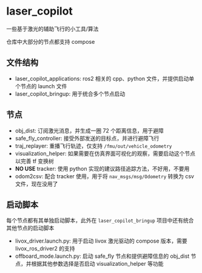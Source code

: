# laser_copilot

一些基于激光的辅助飞行的小工具/算法

仓库中大部分的节点都支持 compose

## 文件结构

- laser_copilot_applications: ros2 相关的 cpp、python 文件，并提供启动单个节点的 launch 文件
- laser_copilot_bringup: 用于统合多个节点启动

## 节点

- obj_dist: 订阅激光消息，并生成一圈 72 个距离信息，用于避障
- safe_fly_controller: 接受外部发送的目标点，并进行避障飞行
- traj_replayer: 重播飞行轨迹，仅支持 `/fmu/out/vehicle_odometry`
- visualization_helper: 如果需要在仿真界面可视化的观察，需要启动这个节点以完善 tf 变换树
- **NO USE** tracker: 使用 python 实现的建议路径追踪方法，不好用，不要用
- odom2csv: 配合 tracker 使用，用于将 `nav_msgs/msg/Odometry` 转换为 csv 文件，现在没用了

## 启动脚本

每个节点都有其单独启动脚本，此外在 `laser_copilot_bringup` 项目中还有统合其他节点的启动脚本

- livox_driver.launch.py: 用于启动 livox 激光驱动的 compose 版本，需要 livox_ros_driver2 的支持
- offboard_mode.launch.py: 启动 safe_fly 节点和提供避障信息的 obj_dist 节点，并根据其他参数选择是否启动 visualization_helper 等功能
